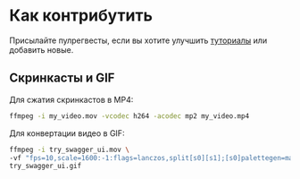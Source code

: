 # Как контрибутить

Присылайте пулрегвесты, если вы хотите улучшить [туториалы](tutorials) или добавить новые.

## Скринкасты и GIF

Для сжатия скринкастов в MP4:
```bash
ffmpeg -i my_video.mov -vcodec h264 -acodec mp2 my_video.mp4
```

Для конвертации видео в GIF:
```bash
ffmpeg -i try_swagger_ui.mov \
-vf "fps=10,scale=1600:-1:flags=lanczos,split[s0][s1];[s0]palettegen=max_colors=32[p];[s1][p]paletteuse=dither=bayer" \
try_swagger_ui.gif
```
